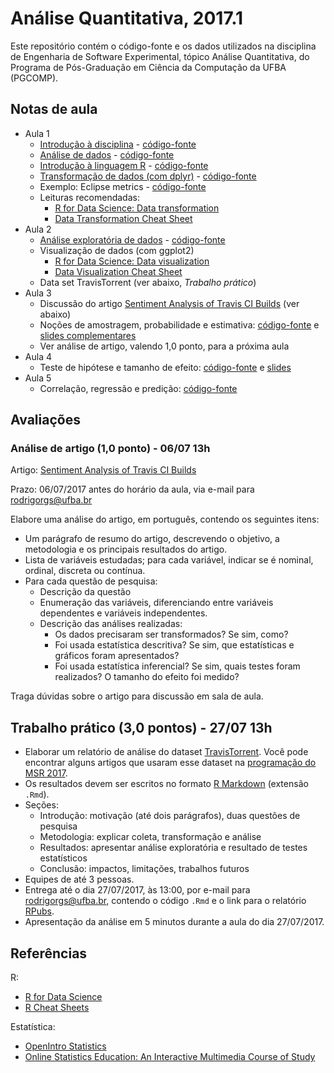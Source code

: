 # Análise Quantitativa, 2017.1

Este repositório contém o código-fonte e os dados utilizados na disciplina de Engenharia de Software Experimental, tópico Análise Quantitativa, do Programa de Pós-Graduação em Ciência da Computação da UFBA (PGCOMP).

## Notas de aula

- Aula 1
  - [Introdução à disciplina](http://rpubs.com/rodrigorgs/intro) - [código-fonte](slides/intro.Rmd)
  - [Análise de dados](http://rpubs.com/rodrigorgs/processo) - [código-fonte](slides/processo.Rmd)
  - [Introdução à linguagem R](http://rpubs.com/rodrigorgs/intro-R_) - [código-fonte](slides/intro-R.Rmd)
  - [Transformação de dados (com dplyr)](http://rpubs.com/rodrigorgs/transformacao) - [código-fonte](slides/transformacao.Rmd)
  - Exemplo: Eclipse metrics - [código-fonte](slides/eclipse-metrics.Rmd)
  - Leituras recomendadas:
    - [R for Data Science: Data transformation](http://r4ds.had.co.nz/transform.html)
    - [Data Transformation Cheat Sheet](https://github.com/rstudio/cheatsheets/raw/master/source/pdfs/data-transformation-cheatsheet.pdf)
- Aula 2
  - [Análise exploratória de dados](http://rpubs.com/rodrigorgs/eda) - [código-fonte](slides/eda.Rmd)
  - Visualização de dados (com ggplot2)
    - [R for Data Science: Data visualization](http://r4ds.had.co.nz/data-visualisation.html)
    - [Data Visualization Cheat Sheet](https://www.rstudio.com/wp-content/uploads/2016/11/ggplot2-cheatsheet-2.1.pdf)
  - Data set TravisTorrent (ver abaixo, *Trabalho prático*)
- Aula 3
  - Discussão do artigo [Sentiment Analysis of Travis CI Builds](https://rodrigorgs.github.io/files/msr2017-rodrigo.pdf) (ver abaixo)
  - Noções de amostragem, probabilidade e estimativa: [código-fonte](slides/estimativa.Rmd) e [slides complementares](https://docs.google.com/presentation/d/1H4_XZRhjrZnxABet_IXejwPu72e3XlgNoOgZtFrp6oM/edit?usp=sharing)
  - Ver análise de artigo, valendo 1,0 ponto, para a próxima aula
- Aula 4
  - Teste de hipótese e tamanho de efeito: [código-fonte](slides/inferencia.Rmd) e [slides](http://rpubs.com/rodrigorgs/inferencia)
- Aula 5
  - Correlação, regressão e predição: [código-fonte](slides/regressao.Rmd)

## Avaliações

### Análise de artigo (1,0 ponto) - 06/07 13h

Artigo: [Sentiment Analysis of Travis CI Builds](https://rodrigorgs.github.io/files/msr2017-rodrigo.pdf)

Prazo: 06/07/2017 antes do horário da aula, via e-mail para <rodrigorgs@ufba.br>

Elabore uma análise do artigo, em português, contendo os seguintes itens:

- Um parágrafo de resumo do artigo, descrevendo o objetivo, a metodologia e os principais resultados do artigo.
- Lista de variáveis estudadas; para cada variável, indicar se é nominal, ordinal, discreta ou contínua.
- Para cada questão de pesquisa:
  - Descrição da questão
  - Enumeração das variáveis, diferenciando entre variáveis dependentes e variáveis independentes.
  - Descrição das análises realizadas:
    - Os dados precisaram ser transformados? Se sim, como?
    - Foi usada estatística descritiva? Se sim, que estatísticas e gráficos foram apresentados?
    - Foi usada estatística inferencial? Se sim, quais testes foram realizados? O tamanho do efeito foi medido?

Traga dúvidas sobre o artigo para discussão em sala de aula.

## Trabalho prático (3,0 pontos) - 27/07 13h

- Elaborar um relatório de análise do dataset [TravisTorrent](https://travistorrent.testroots.org/). Você pode encontrar alguns artigos que usaram esse dataset na [programação do MSR 2017](2017.msrconf.org/#/program).
- Os resultados devem ser escritos no formato [R Markdown](http://rmarkdown.rstudio.com/) (extensão `.Rmd`).
- Seções:
  - Introdução: motivação (até dois parágrafos), duas questões de pesquisa
  - Metodologia: explicar coleta, transformação e análise
  - Resultados: apresentar análise exploratória e resultado de testes estatísticos
  - Conclusão: impactos, limitações, trabalhos futuros
- Equipes de até 3 pessoas.
- Entrega até o dia 27/07/2017, às 13:00, por e-mail para <rodrigorgs@ufba.br>, contendo o código `.Rmd` e o link para o relatório [RPubs](https://rpubs.com/).
- Apresentação da análise em 5 minutos durante a aula do dia 27/07/2017.

## Referências

R:

- [R for Data Science](http://r4ds.had.co.nz/)
- [R Cheat Sheets](https://www.rstudio.com/resources/cheatsheets/)

Estatística:

- [OpenIntro Statistics](https://www.openintro.org/stat/)
- [Online Statistics Education: An Interactive Multimedia Course of Study](http://onlinestatbook.com/)
